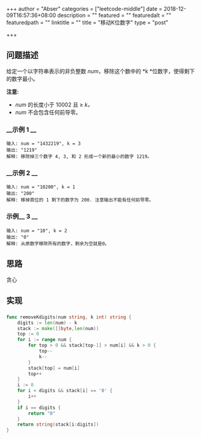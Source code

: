 +++
author = "Abser"
categories = ["leetcode-middle"]
date = 2018-12-09T16:57:36+08:00
description = ""
featured = ""
featuredalt = ""
featuredpath = ""
linktitle = ""
title = "移动K位数字"
type = "post"

+++

## 问题描述

给定一个以字符串表示的非负整数 *num*，移除这个数中的 *k *位数字，使得剩下的数字最小。

__注意:__

* *num* 的长度小于 10002 且 ≥ *k。*
* *num* 不会包含任何前导零。

### __示例 1 __

```
输入: num = "1432219", k = 3
输出: "1219"
解释: 移除掉三个数字 4, 3, 和 2 形成一个新的最小的数字 1219。
```

### __示例 2 __

```
输入: num = "10200", k = 1
输出: "200"
解释: 移掉首位的 1 剩下的数字为 200. 注意输出不能有任何前导零。
```

### 示例__ 3 __

```
输入: num = "10", k = 2
输出: "0"
解释: 从原数字移除所有的数字，剩余为空就是0。
```

## 思路
贪心
## 实现

### 
```go
func removeKdigits(num string, k int) string {
    digits := len(num) - k
    stack := make([]byte,len(num))
    top := 0
    for i := range num {
        for top > 0 && stack[top-1] > num[i] && k > 0 {
            top--
            k--
        }
        stack[top] = num[i]
        top++
    }
    i := 0
    for i < digits && stack[i] == '0' {
        i++
    }
    if i == digits {
        return "0"
    }
    return string(stack[i:digits])
}
```

